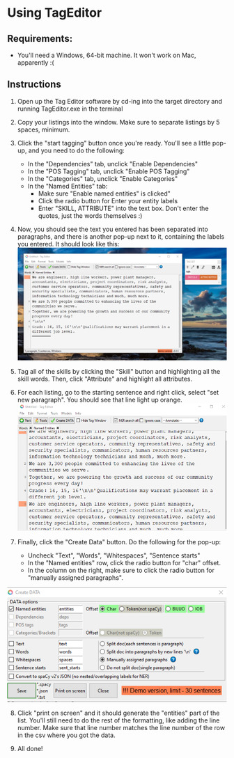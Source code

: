 # Using TagEditor

## Requirements:
- You'll need a Windows, 64-bit machine. It won't work on Mac, apparently :(


## Instructions
1. Open up the Tag Editor software by cd-ing into the target directory and running TagEditor.exe in the terminal
2. Copy your listings into the window. Make sure to separate listings by 5 spaces, minimum. 
3. Click the "start tagging" button once you're ready. You'll see a little pop-up, and you need to do the following:
    - In the "Dependencies" tab, unclick "Enable Dependencies"
    - In the "POS Tagging" tab, unclick "Enable POS Tagging"
    - In the "Categories" tab, unclick "Enable Categories"
    - In the "Named Entities" tab:
        + Make sure "Enable named entities" is clicked"
        + Click the radio button for Enter your entity labels
        + Enter "SKILL, ATTRIBUTE" into the text box. Don't enter the quotes, just the words themselves :)
4. Now, you should see the text you entered has been separated into paragraphs, and there is another pop-up next to it, containing the labels you entered. It should look like this:
![](tagging.png)

5. Tag all of the skills by clicking the "Skill" button and highlighting all the skill words. Then, click "Attribute" and highlight all attributes. 

6. For each listing, go to the starting sentence and right click, select "set new paragraph". You should see that line light up orange.
![](paragraphs.png)

7. Finally, click the "Create Data" button. Do the following for the pop-up:
    - Uncheck "Text", "Words", "Whitespaces", "Sentence starts"
    - In the "Named entities" row, click the radio button for "char" offset. 
    - In the column on the right, make sure to click the radio button for "manually assigned paragraphs".

![](create-data-settings.png)

8. Click "print on screen" and it should generate the "entities" part of the list. You'll still need to do the rest of the formatting, like adding the line number. Make sure that line number matches the line number of the row in the csv where you got the data.

9. All done!

